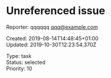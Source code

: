# Unreferenced issue

Reporter: qqqqqq <qqq@example.com>  

Created: 2019-08-14T14:48:45+01:00  
Updated: 2019-10-30T12:23:54.370Z

Type: task  
Status: selected  
Priority: 10
